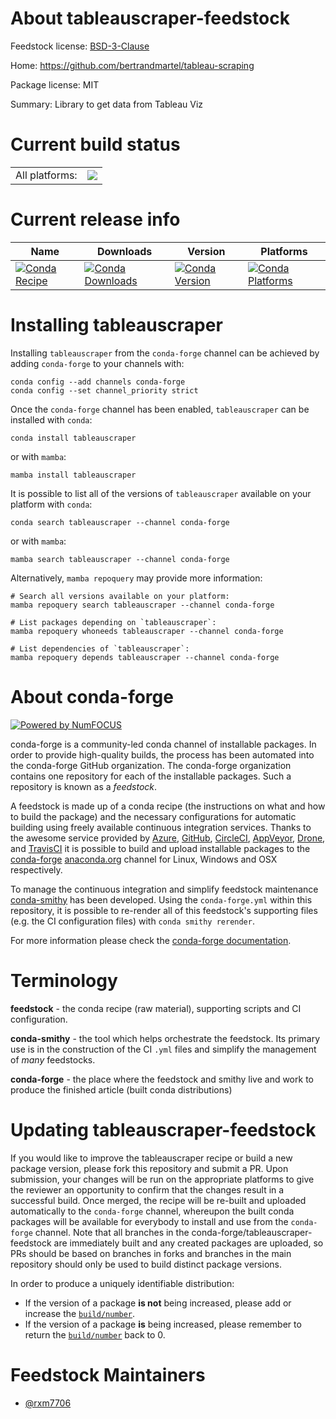 About tableauscraper-feedstock
==============================

Feedstock license: [BSD-3-Clause](https://github.com/conda-forge/tableauscraper-feedstock/blob/main/LICENSE.txt)

Home: https://github.com/bertrandmartel/tableau-scraping

Package license: MIT

Summary: Library to get data from Tableau Viz

Current build status
====================


<table><tr><td>All platforms:</td>
    <td>
      <a href="https://dev.azure.com/conda-forge/feedstock-builds/_build/latest?definitionId=21636&branchName=main">
        <img src="https://dev.azure.com/conda-forge/feedstock-builds/_apis/build/status/tableauscraper-feedstock?branchName=main">
      </a>
    </td>
  </tr>
</table>

Current release info
====================

| Name | Downloads | Version | Platforms |
| --- | --- | --- | --- |
| [![Conda Recipe](https://img.shields.io/badge/recipe-tableauscraper-green.svg)](https://anaconda.org/conda-forge/tableauscraper) | [![Conda Downloads](https://img.shields.io/conda/dn/conda-forge/tableauscraper.svg)](https://anaconda.org/conda-forge/tableauscraper) | [![Conda Version](https://img.shields.io/conda/vn/conda-forge/tableauscraper.svg)](https://anaconda.org/conda-forge/tableauscraper) | [![Conda Platforms](https://img.shields.io/conda/pn/conda-forge/tableauscraper.svg)](https://anaconda.org/conda-forge/tableauscraper) |

Installing tableauscraper
=========================

Installing `tableauscraper` from the `conda-forge` channel can be achieved by adding `conda-forge` to your channels with:

```
conda config --add channels conda-forge
conda config --set channel_priority strict
```

Once the `conda-forge` channel has been enabled, `tableauscraper` can be installed with `conda`:

```
conda install tableauscraper
```

or with `mamba`:

```
mamba install tableauscraper
```

It is possible to list all of the versions of `tableauscraper` available on your platform with `conda`:

```
conda search tableauscraper --channel conda-forge
```

or with `mamba`:

```
mamba search tableauscraper --channel conda-forge
```

Alternatively, `mamba repoquery` may provide more information:

```
# Search all versions available on your platform:
mamba repoquery search tableauscraper --channel conda-forge

# List packages depending on `tableauscraper`:
mamba repoquery whoneeds tableauscraper --channel conda-forge

# List dependencies of `tableauscraper`:
mamba repoquery depends tableauscraper --channel conda-forge
```


About conda-forge
=================

[![Powered by
NumFOCUS](https://img.shields.io/badge/powered%20by-NumFOCUS-orange.svg?style=flat&colorA=E1523D&colorB=007D8A)](https://numfocus.org)

conda-forge is a community-led conda channel of installable packages.
In order to provide high-quality builds, the process has been automated into the
conda-forge GitHub organization. The conda-forge organization contains one repository
for each of the installable packages. Such a repository is known as a *feedstock*.

A feedstock is made up of a conda recipe (the instructions on what and how to build
the package) and the necessary configurations for automatic building using freely
available continuous integration services. Thanks to the awesome service provided by
[Azure](https://azure.microsoft.com/en-us/services/devops/), [GitHub](https://github.com/),
[CircleCI](https://circleci.com/), [AppVeyor](https://www.appveyor.com/),
[Drone](https://cloud.drone.io/welcome), and [TravisCI](https://travis-ci.com/)
it is possible to build and upload installable packages to the
[conda-forge](https://anaconda.org/conda-forge) [anaconda.org](https://anaconda.org/)
channel for Linux, Windows and OSX respectively.

To manage the continuous integration and simplify feedstock maintenance
[conda-smithy](https://github.com/conda-forge/conda-smithy) has been developed.
Using the ``conda-forge.yml`` within this repository, it is possible to re-render all of
this feedstock's supporting files (e.g. the CI configuration files) with ``conda smithy rerender``.

For more information please check the [conda-forge documentation](https://conda-forge.org/docs/).

Terminology
===========

**feedstock** - the conda recipe (raw material), supporting scripts and CI configuration.

**conda-smithy** - the tool which helps orchestrate the feedstock.
                   Its primary use is in the construction of the CI ``.yml`` files
                   and simplify the management of *many* feedstocks.

**conda-forge** - the place where the feedstock and smithy live and work to
                  produce the finished article (built conda distributions)


Updating tableauscraper-feedstock
=================================

If you would like to improve the tableauscraper recipe or build a new
package version, please fork this repository and submit a PR. Upon submission,
your changes will be run on the appropriate platforms to give the reviewer an
opportunity to confirm that the changes result in a successful build. Once
merged, the recipe will be re-built and uploaded automatically to the
`conda-forge` channel, whereupon the built conda packages will be available for
everybody to install and use from the `conda-forge` channel.
Note that all branches in the conda-forge/tableauscraper-feedstock are
immediately built and any created packages are uploaded, so PRs should be based
on branches in forks and branches in the main repository should only be used to
build distinct package versions.

In order to produce a uniquely identifiable distribution:
 * If the version of a package **is not** being increased, please add or increase
   the [``build/number``](https://docs.conda.io/projects/conda-build/en/latest/resources/define-metadata.html#build-number-and-string).
 * If the version of a package **is** being increased, please remember to return
   the [``build/number``](https://docs.conda.io/projects/conda-build/en/latest/resources/define-metadata.html#build-number-and-string)
   back to 0.

Feedstock Maintainers
=====================

* [@rxm7706](https://github.com/rxm7706/)

